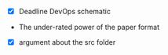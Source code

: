 * [x] Deadline DevOps schematic

* The under-rated power of the paper format

* [x] argument about the src folder